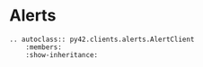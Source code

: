 # Alerts

```eval_rst
.. autoclass:: py42.clients.alerts.AlertClient
    :members:
    :show-inheritance:
```
